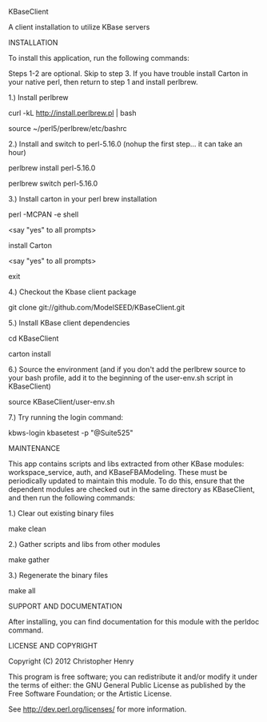 KBaseClient

A client installation to utilize KBase servers

INSTALLATION

To install this application, run the following commands:

Steps 1-2 are optional. Skip to step 3. If you have trouble install Carton in your native perl, then return to step 1 and install perlbrew.

1.) Install perlbrew 

curl -kL http://install.perlbrew.pl | bash

source ~/perl5/perlbrew/etc/bashrc

2.) Install and switch to perl-5.16.0 (nohup the first step… it can take an hour)

perlbrew install perl-5.16.0

perlbrew switch perl-5.16.0

3.) Install carton in your perl brew installation

perl -MCPAN -e shell

<say "yes" to all prompts>

install Carton

<say "yes" to all prompts>

exit

4.) Checkout the Kbase client package

git clone git://github.com/ModelSEED/KBaseClient.git

5.) Install KBase client dependencies

cd KBaseClient

carton install

6.) Source the environment (and if you don't add the perlbrew source to your bash profile, add it to the beginning of the user-env.sh script in KBaseClient)

source KBaseClient/user-env.sh

7.) Try running the login command:

kbws-login kbasetest -p "@Suite525"

MAINTENANCE

This app contains scripts and libs extracted from other KBase modules: workspace_service, auth, and KBaseFBAModeling. These must be periodically updated to maintain this module. To do this, ensure that the dependent modules are checked out in the same directory as KBaseClient, and then run the following commands:

1.) Clear out existing binary files

make clean

2.) Gather scripts and libs from other modules

make gather

3.) Regenerate the binary files

make all

SUPPORT AND DOCUMENTATION

After installing, you can find documentation for this module with the
perldoc command.

LICENSE AND COPYRIGHT

Copyright (C) 2012 Christopher Henry

This program is free software; you can redistribute it and/or modify it
under the terms of either: the GNU General Public License as published
by the Free Software Foundation; or the Artistic License.

See http://dev.perl.org/licenses/ for more information.
